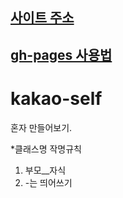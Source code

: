 ## <a href="https://jiyong95.github.io/kakao-self/">사이트 주소</a>

## <a href="https://songeunjung92.tistory.com/48">gh-pages 사용법</a>

# kakao-self

혼자 만들어보기.

\*클래스명 작명규칙

1. 부모\_\_자식
2. -는 띄어쓰기
